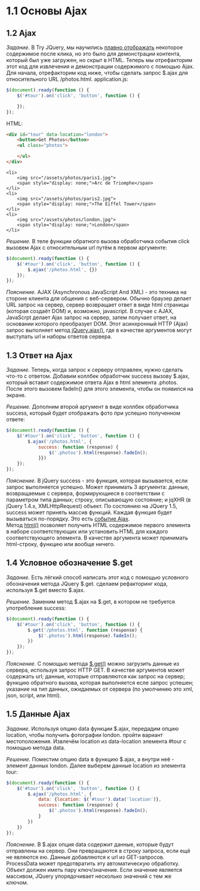 # 1.1 Основы Ajax

## 1.2 Ajax

_Задание._
В Try JQuery, мы научились [плавно отображать](https://github.com/Preigile/CodeschoolHints/blob/master/JavaScript/Try_jQuery/4.events.md#44-%D0%AD%D1%84%D1%84%D0%B5%D0%BA%D1%82-%D1%81%D0%BB%D0%B0%D0%B9%D0%B4%D0%B0-i) некоторое содержимое после клика, но это было для демонстрации контента, который был уже загружен, но скрыт в HTML. Теперь мы отрефакторим этот код для извлечения и демонстрации содержимого с помощью Ajax.   
Для начала, отрефакторим код ниже, чтобы сделать запрос $.ajax для относительного URL /photos.html. 
application.js:
```javascript
$(document).ready(function () {
    $('#tour').on('click', 'button', function () {

    });
});
```
HTML:
```html
<div id="tour" data-location="london">
    <button>Get Photos</button>
    <ul class="photos">

    </ul>
</div>
```
```AJAX Result
<li>
    <img src="/assets/photos/paris1.jpg">
    <span style="display: none;">Arc de Triomphe</span>
</li>
<li>
    <img src="/assets/photos/paris2.jpg">
    <span style="display: none;">The Eiffel Tower</span>
</li>
<li>
    <img src="/assets/photos/london.jpg">
    <span style="display: none;">London</span>
</li>
```

_Решение._
В теле функции обратного вызова обработчика события click вызовем Ajax с относительным url путём в первом аргументе: 
```javascript
$(document).ready(function () {
    $('#tour').on('click', 'button', function () {
        $.ajax('/photos.html', {})
    });
});
```

_Пояснение._
AJAX (Asynchronous JavaScript And XML) - это техника на стороне клиента для общения с веб-сервером. Обычно браузер делает URL запрос на сервер, сервер возвращает ответ в виде html страницы (которая создаёт DOM) и, возможно, javascript. В случае с AJAX, JavaScrpt делает Ajax запрос на сервер, затем получает ответ, на основании которого преобразует DOM. Этот асинхронный HTTP (Ajax) запрос выполняет метод [jQuery.ajax()](http://api.jquery.com/jQuery.ajax/), где в качестве аргументов могут выступать url и наборы ответов сервера.

## 1.3 Ответ на Ajax

_Задание._
Теперь, когда запрос к серверу отправлен, нужно сделать что-то с ответом. Добавим коллбек обработчик success вызову $.ajax, который вставит содержимое ответа Ajax в html элемента .photos. 
После этого вызовем fadeIn() для этого элемента, чтобы он появился на экране.

_Решение._
Дополним второй аргумент в виде коллбек обработчика success, который будет отображать фото при успешно полученном ответе:
```javascript
$(document).ready(function () {
    $('#tour').on('click', 'button', function () {
        $.ajax('/photos.html', {
            success: function (response) {
                $('.photos').html(response).fadeIn();
            }})
    });
});
```

_Пояснение._
В jQuery success - это функция, которая вызывается, если запрос выполняется успешно. Может принимать 3 аргумента: данные, возвращаемые с сервера, формирующиеся в соответствии с параметром типа данных; строку, описывающую состояние; и jqXHR (в jQuery 1.4.x, XMLHttpRequest) объект. По состоянию на JQuery 1.5, success может принять массив функций. Каждая функция будет вызываться по-порядку. Это есть [событие Ajax](http://api.jquery.com/Ajax_Events/).   
Метод [html()](http://api.jquery.com/html/) позволяет получить HTML содержимое первого элемента в наборе соответствующих или установить HTML для каждого соответствующего элемента. В качестве аргумента может принимать html-строку, функцию или вообще ничего.  

## 1.4 Условное обозначение $.get

_Задание._
Есть лёгкий способ написать этот код с помощью условного обозначения метода JQuery $.get. сделаем рефакторинг кода, используя $.get вместо $.ajax. 

_Решение._
Заменим метод $.ajax на $.get, в котором не требуется употребление success:
```javascript
$(document).ready(function () {
    $('#tour').on('click', 'button', function () {
        $.get('/photos.html', function (response) {
            $('.photos').html(response).fadeIn();
        })
    });
});
```

_Пояснение._
С помощью метода [$.get()](http://api.jquery.com/jQuery.get/) можно загрузить данные из сервера, используя запрос HTTP GET. В качестве аргументов может содержать url; данные, которые отправляются как запрос на сервер; функцию обратного вызова, которая выполняется есле запрос успешен; указание на тип данных, ожидаемых от сервера (по умолчинию это xml, json, script, или html).

## 1.5 Данные Ajax

_Задание._
Используя опцию data функции $.ajax, передадим опцию location, чтобы получить фотографии london. пройти вариант местоположения. Извлечём location из data-location элемента #tour с помощью метода data.

_Решение._
Поместим опцию data в функцию $.ajax, а внутри неё - элемент данных london. Далее выберем данные location из элемента tour:
```javascript
$(document).ready(function () {
    $('#tour').on('click', 'button', function () {
        $.ajax('/photos.html', {
            data: {location: $('#tour').data('location')},
            success: function (response) {
                $('.photos').html(response).fadeIn();
            }
        })
    })
});
```

_Пояснение._
В $.ajax опция data содержит данные, которые будут отправлены на сервер. Они превращаются в строку запроса, если ещё не являются ею. Данные добавляются к url из GET-запросов. ProcessData может предотвратить эту автоматическую обработку. Объект должен иметь пару ключ/значение. Если значение является массивом, JQuery упорядочивает несколько значений с тем же ключом.